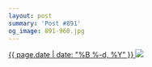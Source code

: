 ```yaml
---
layout: post
summary: 'Post #891'
og_image: 891-960.jpg
---
```


<p>
 <time>
  <a href="/891">
   {{ page.date | date: "%B %-d, %Y" }}
  </a>
 </time>
 <a href="/891">
  <img data-taken="7/9/2019" sizes="(min-width: 700px) 50vw, calc(100vw - 2rem)" src="{{ site.assets_url }}/891-480.jpg" srcset="{{ site.assets_url }}/891-240.jpg 240w, {{ site.assets_url }}/891-480.jpg 480w, {{ site.assets_url }}/891-720.jpg 720w, {{ site.assets_url }}/891-960.jpg 960w"/>
 </a>
</p>
